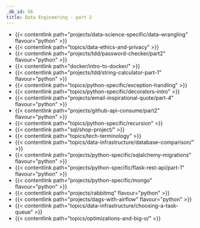 ```yaml
---
_db_id: 56
title: Data Engineering - part 2
---
```


- {{< contentlink path="projects/data-science-specific/data-wrangling" flavour="python" >}}
- {{< contentlink path="topics/data-ethics-and-privacy" >}}
- {{< contentlink path="projects/tdd/password-checker/part2" flavour="python" >}}
- {{< contentlink path="docker/intro-to-docker/" >}}
- {{< contentlink path="projects/tdd/string-calculator-part-1" flavour="python" >}}
- {{< contentlink path="topics/python-specific/exception-handling" >}}
- {{< contentlink path="topics/python-specific/decorators-intro" >}}
- {{< contentlink path="projects/email-inspirational-quote/part-4" flavour="python" >}}
- {{< contentlink path="projects/github-api-consume/part2" flavour="python" >}}
- {{< contentlink path="topics/python-specific/recursion" >}}
- {{< contentlink path="sql/shop-project/" >}}
- {{< contentlink path="topics/tech-terminology" >}}
- {{< contentlink path="topics/data-infrastructure/database-comparison/" >}}
- {{< contentlink path="projects/python-specific/sqlalchemy-migrations" flavour="python" >}}
- {{< contentlink path="projects/python-specific/flask-rest-api/part-1" flavour="python" >}}
- {{< contentlink path="projects/python-specific/mongo" flavour="python" >}}
- {{< contentlink path="projects/rabbitmq" flavour="python" >}}
- {{< contentlink path="projects/dags-with-airflow" flavour="python" >}}
- {{< contentlink path="topics/data-infrastructure/choosing-a-task-queue" >}}
- {{< contentlink path="topics/optimizations-and-big-o/" >}}
